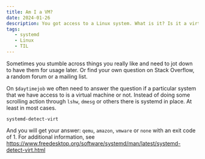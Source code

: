 ```yaml
---
title: Am I a VM?
date: 2024-01-26
description: You got access to a Linux system. What is it? Is it a virtual machine?
tags:
   - systemd
   - Linux
   - TIL
---
```


Sometimes you stumble across things you really like and need to jot down to have them for usage later.
Or find your own question on Stack Overflow, a random forum or a mailing list.

On `$daytimejob` we often need to answer the question if a particular system that we have access to is a virtual machine or not.
Instead of doing some scrolling action through `lshw`, `dmesg` or others there is systemd in place. 
At least in most cases.

    systemd-detect-virt

And you will get your answer: `qemu`, `amazon`, `vmware` or `none` with an exit code of 1.
For additional information, see https://www.freedesktop.org/software/systemd/man/latest/systemd-detect-virt.html
